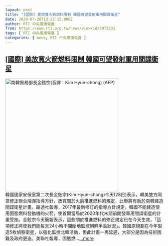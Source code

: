 ```yaml
---
layout: post
title: "[國際] 美放寬火箭燃料限制 韓國可望發射軍用間諜衛星"
date: 2020-07-28T12:22:12.000Z
author: RTI 中央廣播電臺
from: https://www.rti.org.tw/news/view/id/2073831
tags: [ RTI 中央廣播電臺 ]
categories: [ news, RTI 中央廣播電臺 ]
---
```

<!--1595938932000-->
[[國際] 美放寬火箭燃料限制 韓國可望發射軍用間諜衛星](https://www.rti.org.tw/news/view/id/2073831)
------

<div>
<img src="https://static.rti.org.tw/assets/thumbnails/2018/03/06/152031027826894.jpg" width="360" alt="南韓貿易部長金鉉宗(音譯：Kim Hyun-chong) (AFP)" title="南韓貿易部長金鉉宗(音譯：Kim Hyun-chong) (AFP)"><br>韓國國家安保室第二次長金鉉宗(Kim Hyun-chong)今天(28日)表示，韓美雙方同意修正聯合飛彈指導方針，放寬關於火箭推進燃料的規定，此舉將有助於南韓建造間諜衛星計畫。路透社報導，2017年最新修訂的指導方針規定，韓國不能建造使用固態燃料發動機的火箭，使首爾當局於2020年代末期前開發軍用間諜衛星的計畫受挫。金鉉宗今天簡報表示，這些關於推進燃料的修正規定已在今天生效，「這項修正將使我們能每天24小時不間斷地監控朝鮮半島狀況」。韓國原規劃在今年製造5枚偵察衛星，以強化監控北韓活動，但此計畫一再延遲，大部分是因為技術困難及政府更迭。美聯社報導，固態燃...<a target="_blank" href="https://www.rti.org.tw/news/view/id/2073831">...more</a>
</div>
